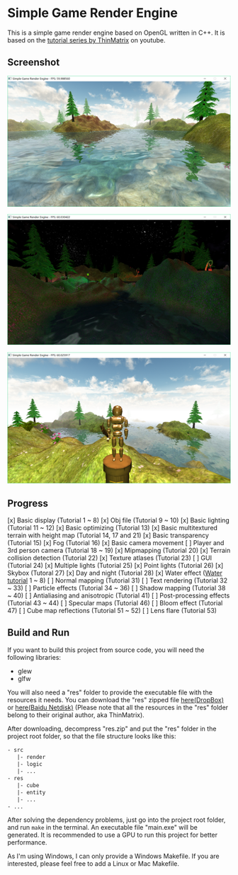 # Simple Game Render Engine
This is a simple game render engine based on OpenGL written in C++. It is based on the [tutorial series by ThinMatrix](https://www.youtube.com/playlist?list=PLRIWtICgwaX0u7Rf9zkZhLoLuZVfUksDP) on youtube.

## Screenshot
![day](screenshot/day.png)

![night](screenshot/night.png)

![statue](screenshot/statue.png)

## Progress
[x] Basic display (Tutorial 1 ~ 8)
[x] Obj file (Tutorial 9 ~ 10)
[x] Basic lighting (Tutorial 11 ~ 12)
[x] Basic optimizing (Tutorial 13)
[x] Basic multitextured terrain with height map (Tutorial 14, 17 and 21)
[x] Basic transparency (Tutorial 15)
[x] Fog (Tutorial 16)
[x] Basic camera movement
[ ] Player and 3rd person camera (Tutorial 18 ~ 19)
[x] Mipmapping (Tutorial 20)
[x] Terrain collision detection (Tutorial 22)
[x] Texture atlases (Tutorial 23)
[ ] GUI (Tutorial 24)
[x] Multiple lights (Tutorial 25)
[x] Point lights (Tutorial 26)
[x] Skybox (Tutoral 27)
[x] Day and night (Tutorial 28)
[x] Water effect ([Water tutorial](https://www.youtube.com/playlist?list=PLRIWtICgwaX23jiqVByUs0bqhnalNTNZh) 1 ~ 8)
[ ] Normal mapping (Tutorial 31)
[ ] Text rendering (Tutorial 32 ~ 33)
[ ] Particle effects (Tutorial 34 ~ 36)
[ ] Shadow mapping (Tutorial 38 ~ 40)
[ ] Antialiasing and anisotropic (Tutorial 41)
[ ] Post-processing effects (Tutorial 43 ~ 44)
[ ] Specular maps (Tutorial 46)
[ ] Bloom effect (Tutorial 47)
[ ] Cube map reflections (Tutorial 51 ~ 52)
[ ] Lens flare (Tutorial 53)

## Build and Run
If you want to build this project from source code, you will need the following libraries:
- glew
- glfw

You will also need a "res" folder to provide the executable file with the resources it needs. You can download the "res" zipped file [here\(DropBox\)](https://www.dropbox.com/s/3wnedakeeb4ddec/res.zip?dl=0) or [here\(Baidu Netdisk\)](http://pan.baidu.com/s/1eSKOPns) (Please note that all the resources in the "res" folder belong to their original author, aka ThinMatrix).

After downloading, decompress "res.zip" and put the "res" folder in the project root folder, so that the file structure looks like this:
```
- src
   |- render
   |- logic
   |- ...
- res
   |- cube
   |- entity
   |- ...
- ...
```

After solving the dependency problems, just go into the project root folder, and run `make` in the terminal. An executable file "main.exe" will be generated. It is recommended to use a GPU to run this project for better performance.

As I'm using Windows, I can only provide a Windows Makefile. If you are interested, please feel free to add a Linux or Mac Makefile.

